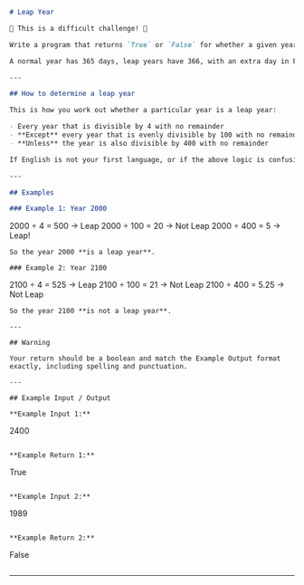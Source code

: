 
```markdown
# Leap Year

💪 This is a difficult challenge! 💪

Write a program that returns `True` or `False` for whether a given year is a leap year.

A normal year has 365 days, leap years have 366, with an extra day in February. The reason why we have leap years is really fascinating — this video does it more justice.

---

## How to determine a leap year

This is how you work out whether a particular year is a leap year:

- Every year that is divisible by 4 with no remainder
- **Except** every year that is evenly divisible by 100 with no remainder
- **Unless** the year is also divisible by 400 with no remainder

If English is not your first language, or if the above logic is confusing, try using a flow chart.

---

## Examples

### Example 1: Year 2000
```

2000 ÷ 4 = 500 → Leap
2000 ÷ 100 = 20 → Not Leap
2000 ÷ 400 = 5 → Leap!

```
So the year 2000 **is a leap year**.

### Example 2: Year 2100
```

2100 ÷ 4 = 525 → Leap
2100 ÷ 100 = 21 → Not Leap
2100 ÷ 400 = 5.25 → Not Leap

```
So the year 2100 **is not a leap year**.

---

## Warning

Your return should be a boolean and match the Example Output format exactly, including spelling and punctuation.

---

## Example Input / Output

**Example Input 1:**  
```

2400

```

**Example Return 1:**  
```

True

```

**Example Input 2:**  
```

1989

```

**Example Return 2:**  
```

False

```
```

---

